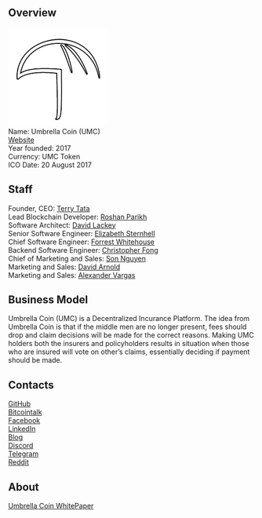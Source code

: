 ## Overview
![ logo](../projects/logo/umbrellacoin.png)  
Name: Umbrella Coin (UMC)     
[Website](https://www.umbrellacoin.org)  
Year founded: 2017       
Currency: UMC Token  
ICO Date: 20 August 2017  
## Staff
Founder, CEO: [Terry Tata](../people/*.md)  
Lead Blockchain Developer: [Roshan Parikh](../people/*.md)  
Software Architect: [David Lackey](../people/*.md)  
Senior Software Engineer: [Elizabeth Sternhell](../people/*.md)  
Chief Software Engineer: [Forrest Whitehouse](../people/*.md)  
Backend Software Engineer: [Christopher Fong](../people/*.md)  
Chief of Marketing and Sales: [Son Nguyen](../people/*.md)  
Marketing and Sales: [David Arnold](../people/*.md)  
Marketing and Sales: [Alexander Vargas](../people/*.md)  
## Business Model
Umbrella Coin (UMC) is a Decentralized Incurance Platform.
The idea from Umbrella Coin is that if the middle men are no longer present, fees should drop and claim decisions will be made for the correct reasons.
Making UMC holders both the insurers and policyholders results in situation when those who are insured will vote on other’s claims, essentially deciding if payment should be made.
## Contacts
[GitHub](https://github.com/umbrellacoin)  
[Bitcointalk](https://bitcointalk.org/index.php?topic=2025943.0)   
[Facebook](https://www.facebook.com/umbrellacoin/?ref=page_internal)   
[LinkedIn]()   
[Blog](https://medium.com/@umbrellacoin)    
[Discord](https://discordapp.com/invite/mwKSgTK)  
[Telegram](https://t.me/joinchat/GlFQWQnEUAQcPiz3dg2iHQ)  
[Reddit](https://www.reddit.com/r/UmbrellaCoin/)  
## About
[Umbrella Coin WhitePaper](https://github.com/umbrellacoin/umc/blob/master/documents/UMC.pdf)
